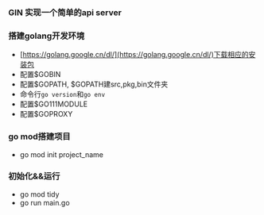 ### GIN 实现一个简单的api server

### 搭建golang开发环境
- [https://golang.google.cn/dl/](https://golang.google.cn/dl/)下载相应的安装包
- 配置$GOBIN
- 配置$GOPATH, $GOPATH建src,pkg,bin文件夹
- 命令行`go version`和`go env`
- 配置$GO111MODULE
- 配置$GOPROXY

### go mod搭建项目
- go mod init project_name

### 初始化&&运行
- go mod tidy
- go run main.go